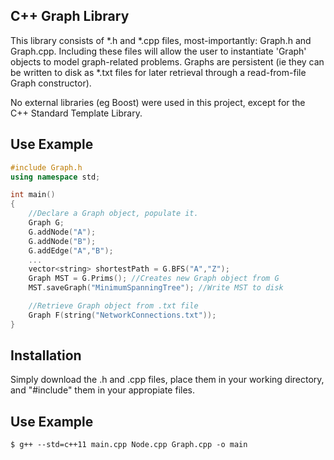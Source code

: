 ## C++ Graph Library

This library consists of *.h and *.cpp files, most-importantly: Graph.h and Graph.cpp. Including these files will allow the user to instantiate 'Graph' objects to model graph-related problems. Graphs are persistent (ie they can be written to disk as *.txt files for later retrieval through a read-from-file Graph constructor). 

No external libraries (eg Boost) were used in this project, except for the C++ Standard Template Library.

## Use Example
```c++
#include Graph.h
using namespace std;

int main()
{
    //Declare a Graph object, populate it.	
    Graph G;
    G.addNode("A"); 
    G.addNode("B");
    G.addEdge("A","B");
    ...
    vector<string> shortestPath = G.BFS("A","Z");
    Graph MST = G.Prims(); //Creates new Graph object from G
    MST.saveGraph("MinimumSpanningTree"); //Write MST to disk

    //Retrieve Graph object from .txt file
    Graph F(string("NetworkConnections.txt"));
}
```



## Installation

Simply download the .h and .cpp files, place them in your working directory, and "#include" them in your appropiate files. 

## Use Example
```
$ g++ --std=c++11 main.cpp Node.cpp Graph.cpp -o main
```
